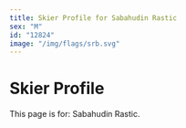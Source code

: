 ```yaml
---
title: Skier Profile for Sabahudin Rastic
sex: "M"
id: "12824"
image: "/img/flags/srb.svg" 
---
```


# Skier Profile

This page is for: Sabahudin Rastic.
    